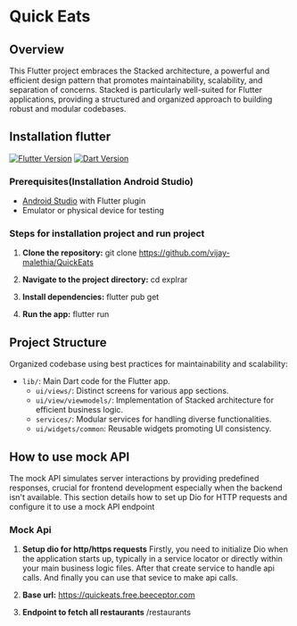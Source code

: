 # Quick Eats

## Overview
This Flutter project embraces the Stacked architecture, a powerful and efficient design pattern that promotes maintainability, scalability, and separation of concerns. Stacked is particularly well-suited for Flutter applications, providing a structured and organized approach to building robust and modular codebases.


## Installation flutter
[![Flutter Version](https://img.shields.io/badge/Flutter-v3.19.4-blue)](https://flutter.dev/)
[![Dart Version](https://img.shields.io/badge/Dart-v3.3.2-blue)](https://dart.dev/)

### Prerequisites(Installation Android Studio)

- [Android Studio](https://developer.android.com/studio) with Flutter plugin
- Emulator or physical device for testing


### Steps for installation project and run project
1. **Clone the repository:**
    git clone https://github.com/vijay-malethia/QuickEats

2. **Navigate to the project directory:**
    cd explrar

3. **Install dependencies:**
    flutter pub get
    
4. **Run the app:**
    flutter run
    

## Project Structure
Organized codebase using best practices for maintainability and scalability:

- `lib/`: Main Dart code for the Flutter app.
  - `ui/views/`: Distinct screens for various app sections.
  - `ui/view/viewmodels/`: Implementation of Stacked architecture for efficient business logic.
  - `services/`: Modular services for handling diverse functionalities.
  - `ui/widgets/common`: Reusable widgets promoting UI consistency.


## How to use mock API
The mock API simulates server interactions by providing predefined responses, crucial for frontend development especially when the backend isn't available. This section details how to set up Dio for HTTP requests and configure it to use a mock API endpoint

### Mock Api
1. **Setup dio for http/https requests**
     Firstly, you need to initialize Dio when the application starts up, typically in a service locator or directly within your main business logic files.
     After that create service to handle api calls. And finally you can use that sevice to make api calls.
     
2. **Base url:**
     https://quickeats.free.beeceptor.com

3. **Endpoint to fetch all restaurants**
     /restaurants


